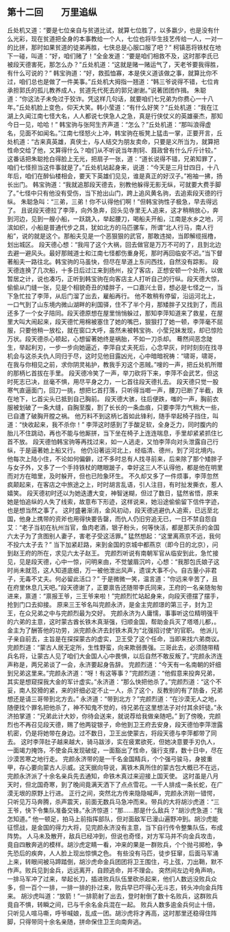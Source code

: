 ## 第十二回　　万里追纵

丘处机又道：“要是七位亲自与贫道比试，就算七位胜了，以多嬴少，也是没有什么光彩，现在贫道把全身的本事教给一个人，七位也将毕生技艺传给一人，一对一的比拼，那时如果贫道的徒弟再胜，七侠总是心服口服了吧？”
柯镇恶将铁杖在地下一碰，叫道：“好，咱们赌了！”全金发道：“要是咱们相救不及，这时那李氏已被段天德害死，那怎么办？”丘处机道：“这就是赌一赌运气了，天老爷要我得胜，有什么可说的？”
韩宝驹道：“好，救孤恤寡，本是侠义道该做之事，就算比你不过，咱们总也是做了一件美事。”丘处机大拇指一翘道：“韩三爷说得不错，七位肯承担郭氏的孤儿教养成人，贫道先代死去的郭兄谢谢。”说著团团作揖。
朱聪道：“你这法子未免过于狡诈。凭这样几句话，就要咱们七兄弟为你费心一十八年。”丘处机脸上变色，仰天大笑。韩小莹道：“有什么好笑？”丘处机道：“我在江湖上久闻江南七怪大名，人人都说七侠急人之急，真是行侠仗义的英雄豪杰，那知今日一见，哈哈！”
韩宝驹与张阿生齐声道：“怎么？”丘处机道：“那叫浪得虚名，见面不如闻名。”江南七怪怒火上冲，韩宝驹在板凳上猛击一掌，正要开言，丘处机道：“古来真英雄，真侠士，与人结交为朋友卖命，只要是义所当为，就算把性命交给了他，又算得什么？咱们从不听说当年荆轲、聂政曾有什么斤斤计较。”
这番话把朱聪抢白得脸上无光，把扇子一张，道：“道长说得不错，兄弟知罪了，咱们七怪担当这件事就是了。”丘处机站起身来，说道：“今天是三月廿四日，十八年后，咱们在醉仙楼相会，要天下英雄们见见，谁是真正的好汉子。”袍袖一拂，扬长出门。
韩宝驹道：“我就追那段天德去，别教他躲得无影无纵，可就要大费手脚了。”七怪中只有他没有受伤，当下抢出山门，跨上追风黄名驹，去追索段天德的行纵。
朱聪急叫：“三弟，三弟！你不认得他们啊！”但韩宝驹性子极急，早去得远了。
且说段天德拉了李萍，向外急奔，回头见寺里无人追来，这才稍稍放心，奔到河边，见到一艘小船，一跃跳入，举起腰刀，喝船夫开船，江南是水乡之地，河滨如织，小船是普通代步之具，犹如北方的马匹骡车，所谓“北人行马，南人行船”，说的就是这个。那船夫见是一个恶狠狠的武官，那敢违拗，当即解缆摇橹，划出城区。
段天德心想：“我闯了这个大祸，回去做官是万万不可的了，且到北边去避一避风头。最好那贼道士和江南七怪都伤重身死，那时再回临安不迟。”当下督著船夫一路往北。韩宝驹的马虽快，但尽在旱道上东问西找，自然没有踪影。
段天德连换了几次船，十多日后过江来到扬州，投了客店，正想安顿一个处所，以做暂居之计，说也凑巧，正听到韩宝驹在向客店主人打听自己的行纵。段天德大惊，偷偷从门缝一张，见是个相貌奇丑的矮胖子，一口嘉兴土音，想必是七怪之一，当下急忙拉了李萍，从后门溜了出去，雇船再行。
他不敢稍有停留，沿运河北上，一口气到了山东境内微山湖畔的利国驿，住不了半个月，那矮胖子又找到了，而且还多了一个女子陪同。段天德原想在屋里悄悄躲过，那知李萍知道来了救星，在屋里大叫大闹起来，段天德忙用棉被塞住了她的嘴巴，狠狠打了她一顿，李萍毫不屈服，只要他稍一放松，就在窗口大呼，虽然未被韩宝驹、小莹兄妹发现，却已惊险万状。段天德杀心顿起，心想留著她终是祸胎，不如一刀杀却。
蓦然间恶念陡生，举起利刃，一步一步向她逼近，李萍自丈夫死后，心念早灰，时时刻刻在找寻机会与这杀夫仇人同归于尽，这时见他目露凶光，心中暗暗祝祷：“啸哥，啸哥，在我与你相见之前，求你阴灵祐护，教我手刃这个恶贼。”嗖的一声，把丘处机所赠的那柄匕首拔在手里。
段天德冷笑了一声，举刀砍将下来，李萍不会武艺，但这时死志已决，丝毫不惧，用尽平身之力，一匕首往段天德扎去。
段天德只觉一股寒气直逼面门，回刀一挑，想把匕首打落，只听得当啷一声，腰刀已断了半截，跌在地下，匕首尖头已抵到自己胸前。
段天德大骇，往后便跌，嗤的一声，胸前衣服被划破了一条大缝，自胸至腹，割了长长的一条血痕，只要李萍力气稍大一些，已自遭了破胸开膛之祸。
他万料不到这柄匕首如此锋利，随手举起椅子挡住，叫道：“快收起来，我不杀你！”
李萍这时感到了手酸足软，全身乏力，同时腹内的胎儿不住跳动，再也不能与他厮拼，当下坐在椅子上连连喘息，手里却紧紧抓住匕首不放。
段天德怕韩宝驹等再找过来，如一人逃走，又怕李萍向对头泄露自己行纵，于是逼著她上船又行。
他仍沿著运河北上，经临清、德州，到了河北境内。他每次上陆小住，不论如何偏僻，过不多时总有人找寻前来，后来除了那个矮胖子与女子外，又多了一个手持铁杖的瞎眼跛子，幸好这三人不认得他，都是他在明里而对方在暗里，及时躲开，但也已险象环生。
不久却又多了一件烦事，李萍忽然疯颠起来，在客店之中旅途之上，时时胡言乱语，引人注目，有时扯发撕衣，惹人嬉笑。
段天德初时还以为她迭遭大变，神智迷糊，但过了数日，猛然省悟，原来她是怕追纵的人失了线索，故意布下形迹，这样说来，她沿途偷偷留下信件字迹，也是想当然之事了。
这时盛暑渐消，金风初动，段天德逃避仇人追索，已远至北国，他身上携带的资斧也用得快要告罄，而仇人仍旧穷追无已，一日不禁自怨自艾：“老子当初在杭州当官，鱼肉老酒，银子粉头，何等快活，都是那天杀的金国六太子为了贪图别人妻子，害老子受这活罪。”
猛然想起：“这里离燕京不远，我何不投六太子去？”
当下加紧赶路，来到金国的京城中都燕京（即今日的北京），问到赵王府的所在，求见六太子赵王。
完颜烈听说有南朝军官从临安到此，急忙接见，见是段天德，心中一惊，问明来由，不觉皱眉沉吟，心想：“我那包氏娘子这时尚未就范，这人知道底细，万一被他泄出风声，遗误大事不小。自古量小非君子，无毒不丈夫。何必留此活口？”
于是微微一笑，温言道：“你远来辛苦了，且在府里休息几天吧。”段天德谢了，正要禀告还随带李氏同来，王府的一名亲随匆匆进来，禀道：“禀报王爷，三王爷来啦！”完颜烈忙站起身来，向段天德摆了摆手，抢到门口去抑接。
原来三王爷名叫完颜永济，是金主完颜璟的第三子，封为卫王，在众兄弟之中与完颜烈最为交好。
完颜永济为人庸懦，事事听这位精明强干的六弟的主意，这时蒙古酋长铁木真渐强，归顺金国，帮助金兵灭了塔塔儿都，。金主为了酬答他的功劳，派完颜永济去封铁木真为“北强招讨使”的官职。
他派儿子亲自前去，主旨是在探探蒙古的虚实，卫王受了这个任命，当即来找六弟商议。
完颜烈道：“蒙古人居无定所，生性野蛮，向来欺弱畏强。三哥此去，必须随带精兵名将，让蒙古人见了咱们大金国人心中畏惧，以后自然不敢反叛了。”完颜永济连声称是，两兄弟谈了一会，永济要起身告辞。
完颜烈道：“今天有一名南朝的奸细到兄弟这里来。”完颜永济道：“呀！有这等事？”完颜烈道：“他假意来投奔兄弟，其实是想窥探我大金的军计虚实。”永济道：“那么快把他杀了。”完颜烈道：“这个不妥，南人狡猾的紧，来的奸细必定不止一人，杀了这个，反教别的有了防备，兄弟想还是请三哥带到北方去。”
永济道：“带到北方？”完颜烈道：“在沙漠无人之地，随便找个罪名把他杀了，神不知鬼不觉的，待兄弟在这里想法子对付其余奸徒。”永济拍掌道：“兄弟此计大妙，你待会送来，就说荐给我做亲随吧。”
到了傍晚，完颜烈也不再召见段天德，赐了他两锭银子，命他到卫王府去安身，段天德怕李萍泄露机密，仍是将她带在身边。过不数日，卫王出使蒙古，将段天德与李萍都带了同去。
这时李萍肚子越来越大，骑马跋涉，实在疲累欲死，但她决意要手刃仇人，一面竭力掩饰，不使金兵发现破绽，一面豁出了性命，强行支撑，数十日中，尽在沙漠苦寒之地行走。
完颜永济带的是一千名金国精兵，个个强弓骏马，身披重甲，存心要向蒙古人示威。这天据向导说，离铁木真所住的蒙古包大概已不在远，完颜永济派了十余名亲兵先去通知，命铁木真过来迎接上国天使。
这时虽是八月天时，但北国奇寒，到了晚间竟满天洒下了点点雪花。一千人排成一条长蛇，在广漠无垠的原野上行进。
正行之间，突然北方传来隐隐喊声，完颜永济刚一错愕，只听见万马奔腾，杀声震天，前面无数兵马急冲而来。带兵的大将胡沙虎道：“三王爷，快下令集队准备交锋。”永济惊道：“那……那是什么敌兵？”胡沙虎急道：“我怎知道。”
他一顿足，拍马上前指挥部队，但对面敌军已漫山遍野冲到。胡沙虎能征惯战，是金国的得力大将，见完颜永济没有主意，当下自行传令整集队伍，布成阵势。
人马未及散开，敌兵已经冲到，但说也奇怪，对方军马并不向金兵攻击，竟自四散奔逃的模样。胡沙虎定睛一看，冲来的果是一群败兵，个个抛弓掷枪，争先恐后的疾奔，人人脸上现出惊惧之色。
有些没有马匹，徒步狂窜，后面马军涌上来，转眼间被马蹄踏倒，胡沙虎命金兵团团将卫王围住，弓上弦，刀出鞘，默不作声。败兵见到金兵，远远离开，自顾逃命，并不理会。
突然间左边号角声响，一排马军冲了过来，举起长刀，插进败兵队伍里砍杀起来，他们人数远没败兵众多，但一百个一排，一排一排的扑过来，败兵早已吓得心无斗志，转头冲向金兵阵来。
胡沙虎叫道：“放箭！”一排箭射了出去，登时射倒了数十名败兵，这群败兵竟自不惧，转瞬之间，已与千余名金兵混在一起。
败兵人数多逾金兵何止十倍，只听见人喧马嘶，呼爷喊娘，乱成一团。胡沙虎将才再高，这时那里还稳得住阵脚，只得带同十余名亲随，拼命保住卫王向南奔逃。